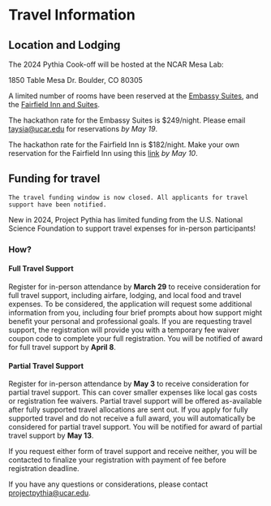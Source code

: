 # Travel Information

## Location and Lodging

The 2024 Pythia Cook-off will be hosted at the NCAR Mesa Lab:

1850 Table Mesa Dr.
Boulder, CO 80305

A limited number of rooms have been reserved at the [Embassy
Suites](https://www.hilton.com/en/hotels/denboes-embassy-suites-boulder/),
and the [Fairfield Inn and
Suites](https://www.marriott.com/en-us/hotels/vboff-fairfield-inn-and-suites-boulder/overview/).

The hackathon rate for the Embassy Suites is $249/night. Please email [taysia@ucar.edu](mailto:taysia@ucar.edu) for reservations *by May 19*.

The hackathon rate for the Fairfield Inn is $182/night. Make your own reservation for the Fairfield Inn using this [link](https://www.marriott.com/event-reservations/reservation-link.mi?id=1706225707622&key=GRP&app=resvlink) *by May 10*.

## Funding for travel

```{note}
The travel funding window is now closed. All applicants for travel support have been notified. 
```

New in 2024, Project Pythia has limited funding from the U.S. National Science Foundation to support travel expenses for in-person participants!


### How?

#### Full Travel Support

Register for in-person attendance by **March 29** to receive consideration for full travel support, including airfare, lodging, and local food and travel expenses.
To be considered, the application will request some additional information from you, including four brief prompts about how support might benefit your personal and professional goals.
If you are requesting travel support, the registration will provide you with a temporary fee waiver coupon code to complete your full registration.
You will be notified of award for full travel support by **April 8**.


#### Partial Travel Support

Register for in-person attendance by **May 3** to receive consideration for partial travel support.
This can cover smaller expenses like local gas costs or registration fee waivers.
Partial travel support will be offered as-available after fully supported travel allocations are sent out.
If you apply for fully supported travel and do not receive a full award, you will automatically be considered for partial travel support.
You will be notified for award of partial travel support by **May 13**.

If you request either form of travel support and receive neither, you will be contacted to finalize your registration with payment of fee before registration deadline.

If you have any questions or considerations, please contact [projectpythia@ucar.edu](mailto:projectpythia@ucar.edu).
